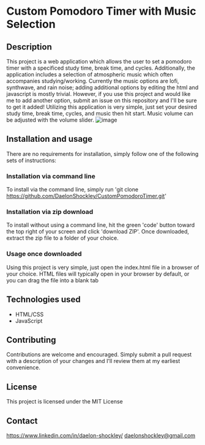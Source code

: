 # Custom Pomodoro Timer with Music Selection

## Description
This project is a web application which allows the user to set a pomodoro timer with a specificed study time, break time, and cycles. Additionally, the application includes a selection of atmospheric music which often accompanies studying/working. Currently the music options are lofi, synthwave, and rain noise; adding additional 
options by editing the html and javascript is mostly trivial. However, if you use this project and would like me to add another option, submit an issue on this repository and I'll be sure to get it added! Utilizing this application is very simple, just set your desired study time, break time, cycles, and music then hit start. Music 
volume can be adjusted with the volume slider. 
![image](https://github.com/user-attachments/assets/21e4297b-fb6b-4729-8bb6-d76ae416eda2)

## Installation and usage
There are no requirements for installation, simply follow one of the following sets of instructions: 

### Installation via command line

To install via the command line, simply run 'git clone https://github.com/DaelonShockley/CustomPomodoroTimer.git'

### Installation via zip download

To install without using a command line, hit the green 'code' button toward the top right of your screen and click 'download ZIP'. Once downloaded, extract the zip file to a folder of your choice.

### Usage once downloaded 

Using this project is very simple, just open the index.html file in a browser of your choice. HTML files will typically open in your browser by default, or you can drag the file into a blank tab

## Technologies used
 - HTML/CSS
 - JavaScript

## Contributing
Contributions are welcome and encouraged. Simply submit a pull request with a description of your changes and I'll review them at my earliest convenience. 

## License
This project is licensed under the MIT License

## Contact
https://www.linkedin.com/in/daelon-shockley/
daelonshockley@gmail.com
 
